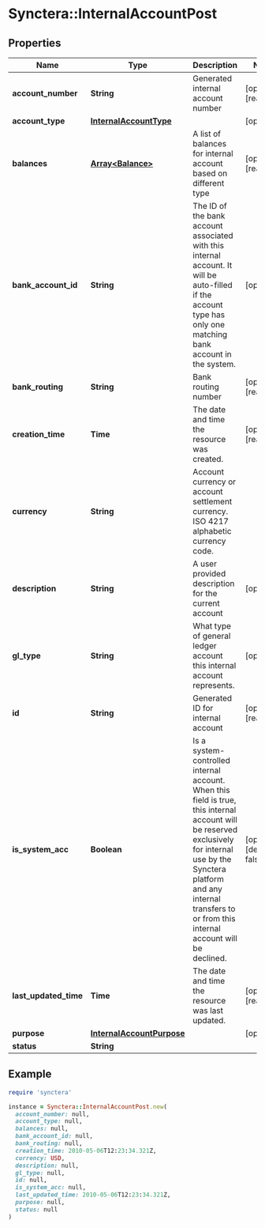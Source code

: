 # Synctera::InternalAccountPost

## Properties

| Name | Type | Description | Notes |
| ---- | ---- | ----------- | ----- |
| **account_number** | **String** | Generated internal account number | [optional][readonly] |
| **account_type** | [**InternalAccountType**](InternalAccountType.md) |  | [optional] |
| **balances** | [**Array&lt;Balance&gt;**](Balance.md) | A list of balances for internal account based on different type | [optional][readonly] |
| **bank_account_id** | **String** | The ID of the bank account associated with this internal account. It will be auto-filled if the account type has only one matching bank account in the system.  | [optional] |
| **bank_routing** | **String** | Bank routing number | [optional][readonly] |
| **creation_time** | **Time** | The date and time the resource was created. | [optional][readonly] |
| **currency** | **String** | Account currency or account settlement currency. ISO 4217 alphabetic currency code. |  |
| **description** | **String** | A user provided description for the current account | [optional] |
| **gl_type** | **String** | What type of general ledger account this internal account represents.  | [optional] |
| **id** | **String** | Generated ID for internal account | [optional][readonly] |
| **is_system_acc** | **Boolean** | Is a system-controlled internal account. When this field is true, this internal account will be reserved exclusively for internal use by the Synctera platform and any internal transfers to or from this internal account will be declined. | [optional][default to false] |
| **last_updated_time** | **Time** | The date and time the resource was last updated. | [optional][readonly] |
| **purpose** | [**InternalAccountPurpose**](InternalAccountPurpose.md) |  | [optional] |
| **status** | **String** |  |  |

## Example

```ruby
require 'synctera'

instance = Synctera::InternalAccountPost.new(
  account_number: null,
  account_type: null,
  balances: null,
  bank_account_id: null,
  bank_routing: null,
  creation_time: 2010-05-06T12:23:34.321Z,
  currency: USD,
  description: null,
  gl_type: null,
  id: null,
  is_system_acc: null,
  last_updated_time: 2010-05-06T12:23:34.321Z,
  purpose: null,
  status: null
)
```

